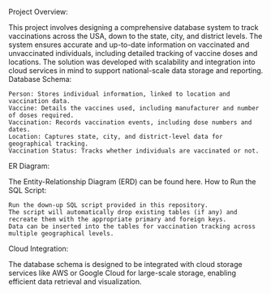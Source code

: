 Project Overview:

This project involves designing a comprehensive database system to track vaccinations across the USA, down to the state, city, and district levels. The system ensures accurate and up-to-date information on vaccinated and unvaccinated individuals, including detailed tracking of vaccine doses and locations. The solution was developed with scalability and integration into cloud services in mind to support national-scale data storage and reporting.
Database Schema:

    Person: Stores individual information, linked to location and vaccination data.
    Vaccine: Details the vaccines used, including manufacturer and number of doses required.
    Vaccination: Records vaccination events, including dose numbers and dates.
    Location: Captures state, city, and district-level data for geographical tracking.
    Vaccination Status: Tracks whether individuals are vaccinated or not.

ER Diagram:

The Entity-Relationship Diagram (ERD) can be found here.
How to Run the SQL Script:

    Run the down-up SQL script provided in this repository.
    The script will automatically drop existing tables (if any) and recreate them with the appropriate primary and foreign keys.
    Data can be inserted into the tables for vaccination tracking across multiple geographical levels.

Cloud Integration:

The database schema is designed to be integrated with cloud storage services like AWS or Google Cloud for large-scale storage, enabling efficient data retrieval and visualization.
